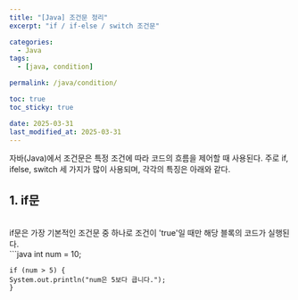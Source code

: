 ```yaml
---
title: "[Java] 조건문 정리"
excerpt: "if / if-else / switch 조건문"

categories:
  - Java
tags:
  - [java, condition]

permalink: /java/condition/

toc: true
toc_sticky: true

date: 2025-03-31
last_modified_at: 2025-03-31
---
```


<P>
자바(Java)에서 조건문은 특정 조건에 따라 코드의 흐름을 제어할 때 사용된다. 주로 if, ifelse, switch 세 가지가 많이 사용되며, 각각의 특징은 아래와 같다.
</p>

<p>
<h2>1. if문</h2>
<br>
if문은 가장 기본적인 조건문 중 하나로 조건이 'true'일 때만 해당 블록의 코드가 실행된다.
<br>
    ```java
    int num = 10;

    if (num > 5) {
    System.out.println("num은 5보다 큽니다.");
    }
</p>